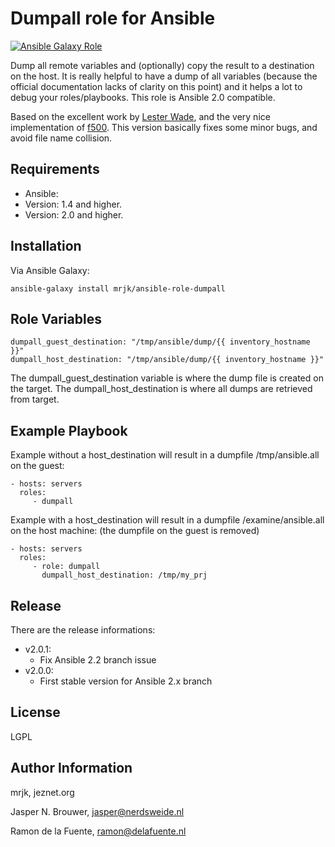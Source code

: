 Dumpall role for Ansible
========

[![Ansible Galaxy Role](https://img.shields.io/badge/Ansible%20Role-mrjk.dumpall-blue.svg?style=flat-square)](https://galaxy.ansible.com/detail#/role/6960)

Dump all remote variables and (optionally) copy the result to a destination on the host. It is really helpful to have a dump of all variables (because the official documentation lacks of clarity on this point) and it helps a lot to debug your roles/playbooks.  This role is Ansible 2.0 compatible.

Based on the excellent work by [Lester Wade](https://coderwall.com/p/13lh6w), and the very nice implementation of [f500](https://github.com/f500/ansible-dumpall). This version basically fixes some minor bugs, and avoid file name collision.

Requirements
------------

* Ansible:
 * Version: 1.4 and higher. 
 * Version: 2.0 and higher.

Installation
------------

Via Ansible Galaxy:

    ansible-galaxy install mrjk/ansible-role-dumpall


Role Variables
--------------

    dumpall_guest_destination: "/tmp/ansible/dump/{{ inventory_hostname }}"
    dumpall_host_destination: "/tmp/ansible/dump/{{ inventory_hostname }}"

The dumpall_guest_destination variable is where the dump file is created on the target. The dumpall_host_destination is where all dumps are retrieved from target.


Example Playbook
-------------------------

Example without a host_destination will result in a dumpfile /tmp/ansible.all on the guest:

    - hosts: servers
      roles:
         - dumpall

Example with a host_destination will result in a dumpfile /examine/ansible.all on the host machine:
(the dumpfile on the guest is removed)

    - hosts: servers
      roles:
         - role: dumpall
           dumpall_host_destination: /tmp/my_prj


Release
-------

There are the release informations:
* v2.0.1:
  * Fix Ansible 2.2 branch issue
* v2.0.0:
  * First stable version for Ansible 2.x branch


License
-------

LGPL

Author Information
------------------

mrjk, jeznet.org

Jasper N. Brouwer, jasper@nerdsweide.nl

Ramon de la Fuente, ramon@delafuente.nl



